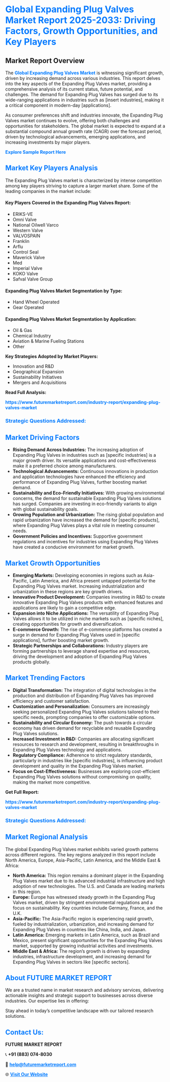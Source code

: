 <h1 style="color: #007BFF;">Global Expanding Plug Valves Market Report 2025-2033: Driving Factors, Growth Opportunities, and Key Players</h1>

<section id="overview">
<h2>Market Report Overview</h2>
<p>The <a href="https://www.futuremarketreport.com/industry-report/expanding-plug-valves-market" style="color: #007BFF; text-decoration: none;"><strong>Global Expanding Plug Valves Market</strong></a> is witnessing significant growth, driven by increasing demand across various industries. This report delves into the key aspects of the Expanding Plug Valves market, providing a comprehensive analysis of its current status, future potential, and challenges. The demand for Expanding Plug Valves has surged due to its wide-ranging applications in industries such as [insert industries], making it a critical component in modern-day [applications].</p>
<p>As consumer preferences shift and industries innovate, the Expanding Plug Valves market continues to evolve, offering both challenges and opportunities for stakeholders. The global market is expected to expand at a substantial compound annual growth rate (CAGR) over the forecast period, driven by technological advancements, emerging applications, and increasing investments by major players.</p>
</section>

<section id="overview">
<p><a href="https://www.futuremarketreport.com/request-sample/reportId=27953" style="color: #007BFF; text-decoration: none;"><strong>Explore Sample Report Here</strong></a></p>
</section>

<section id="key-players">
<h2 style="color: #007BFF;">Market Key Players Analysis</h2>
<p>The Expanding Plug Valves market is characterized by intense competition among key players striving to capture a larger market share. Some of the leading companies in the market include:</p>
<h4>Key Players Covered in the Expanding Plug Valves Report:</h4>
<ul><li>ERIKS-VE</li><li>Omni Valve</li><li>National Oilwell Varco</li><li>Western Valve</li><li>VALVOSPAIN</li><li>Franklin</li><li>Arflu</li><li>Control Seal</li><li>Maverick Valve</li><li>Med</li><li>Imperial Valve</li><li>KOKO Valve</li><li>Safval Valve Group</li></ul>
<h4>Expanding Plug Valves Market Segmentation by Type:</h4>
<ul><li>Hand Wheel Operated</li><li>Gear Operated</li></ul>

<h4>Expanding Plug Valves Market Segmentation by Application:</h4>
<ul><li>Oil &amp; Gas</li><li>Chemical Industry</li><li>Aviation &amp; Marine Fueling Stations</li><li>Other</li></ul>
<p><strong>Key Strategies Adopted by Market Players:</strong></p>
<ul>
<li>Innovation and R&D</li>
<li>Geographical Expansion</li>
<li>Sustainability Initiatives</li>
<li>Mergers and Acquisitions</li>
</ul>
</section>

<section>
<p><strong>Read Full Analysis: </strong></p><a href="https://www.futuremarketreport.com/industry-report/expanding-plug-valves-market" style="color: #007BFF; text-decoration: none;"><strong>https://www.futuremarketreport.com/industry-report/expanding-plug-valves-market</strong></a>
<h3 style="color: #007BFF;">Strategic Questions Addressed:</h3>
</section>

<section id="driving-factors">
<h2 style="color: #007BFF;">Market Driving Factors</h2>
<ul>
<li><strong>Rising Demand Across Industries:</strong> The increasing adoption of Expanding Plug Valves in industries such as [specific industries] is a major growth driver. Its versatile applications and cost-effectiveness make it a preferred choice among manufacturers.</li>
<li><strong>Technological Advancements:</strong> Continuous innovations in production and application technologies have enhanced the efficiency and performance of Expanding Plug Valves, further boosting market demand.</li>
<li><strong>Sustainability and Eco-Friendly Initiatives:</strong> With growing environmental concerns, the demand for sustainable Expanding Plug Valves solutions has surged. Companies are investing in eco-friendly variants to align with global sustainability goals.</li>
<li><strong>Growing Population and Urbanization:</strong> The rising global population and rapid urbanization have increased the demand for [specific products], where Expanding Plug Valves plays a vital role in meeting consumer needs.</li>
<li><strong>Government Policies and Incentives:</strong> Supportive government regulations and incentives for industries using Expanding Plug Valves have created a conducive environment for market growth.</li>
</ul>
</section>

<section id="growth-opportunities">
<h2 style="color: #007BFF;">Market Growth Opportunities</h2>
<ul>
<li><strong>Emerging Markets:</strong> Developing economies in regions such as Asia-Pacific, Latin America, and Africa present untapped potential for the Expanding Plug Valves market. Increasing industrialization and urbanization in these regions are key growth drivers.</li>
<li><strong>Innovative Product Development:</strong> Companies investing in R&D to create innovative Expanding Plug Valves products with enhanced features and applications are likely to gain a competitive edge.</li>
<li><strong>Expansion into Niche Applications:</strong> The versatility of Expanding Plug Valves allows it to be utilized in niche markets such as [specific niches], creating opportunities for growth and diversification.</li>
<li><strong>E-commerce Growth:</strong> The rise of e-commerce platforms has created a surge in demand for Expanding Plug Valves used in [specific applications], further boosting market growth.</li>
<li><strong>Strategic Partnerships and Collaborations:</strong> Industry players are forming partnerships to leverage shared expertise and resources, driving the development and adoption of Expanding Plug Valves products globally.</li>
</ul>
</section>

<section id="trending-factors">
<h2 style="color: #007BFF;">Market Trending Factors</h2>
<ul>
<li><strong>Digital Transformation:</strong> The integration of digital technologies in the production and distribution of Expanding Plug Valves has improved efficiency and customer satisfaction.</li>
<li><strong>Customization and Personalization:</strong> Consumers are increasingly seeking personalized Expanding Plug Valves solutions tailored to their specific needs, prompting companies to offer customizable options.</li>
<li><strong>Sustainability and Circular Economy:</strong> The push towards a circular economy has driven demand for recyclable and reusable Expanding Plug Valves solutions.</li>
<li><strong>Increased Investment in R&D:</strong> Companies are allocating significant resources to research and development, resulting in breakthroughs in Expanding Plug Valves technology and applications.</li>
<li><strong>Regulatory Compliance:</strong> Adherence to strict regulatory standards, particularly in industries like [specific industries], is influencing product development and quality in the Expanding Plug Valves market.</li>
<li><strong>Focus on Cost-Effectiveness:</strong> Businesses are exploring cost-efficient Expanding Plug Valves solutions without compromising on quality, making the market more competitive.</li>
</ul>
</section>

<section>
<p><strong>Get Full Report: </strong></p><a href="https://www.futuremarketreport.com/industry-report/expanding-plug-valves-market" style="color: #007BFF; text-decoration: none;"><strong>https://www.futuremarketreport.com/industry-report/expanding-plug-valves-market</strong></a>
<h3 style="color: #007BFF;">Strategic Questions Addressed:</h3>
</section>


<section id="regional-analysis">
<h2 style="color: #007BFF;">Market Regional Analysis</h2>
<p>The global Expanding Plug Valves market exhibits varied growth patterns across different regions. The key regions analyzed in this report include North America, Europe, Asia-Pacific, Latin America, and the Middle East & Africa:</p>
<ul>
<li><strong>North America:</strong> This region remains a dominant player in the Expanding Plug Valves market due to its advanced industrial infrastructure and high adoption of new technologies. The U.S. and Canada are leading markets in this region.</li>
<li><strong>Europe:</strong> Europe has witnessed steady growth in the Expanding Plug Valves market, driven by stringent environmental regulations and a focus on sustainability. Key countries include Germany, France, and the U.K.</li>
<li><strong>Asia-Pacific:</strong> The Asia-Pacific region is experiencing rapid growth, fueled by industrialization, urbanization, and increasing demand for Expanding Plug Valves in countries like China, India, and Japan.</li>
<li><strong>Latin America:</strong> Emerging markets in Latin America, such as Brazil and Mexico, present significant opportunities for the Expanding Plug Valves market, supported by growing industrial activities and investments.</li>
<li><strong>Middle East & Africa:</strong> The region’s growth is driven by expanding industries, infrastructure development, and increasing demand for Expanding Plug Valves in sectors like [specific sectors].</li>
</ul>
</section>

<footer>
<h2 style="color: #007BFF;">About FUTURE MARKET REPORT</h2>
<p>We are a trusted name in market research and advisory services, delivering actionable insights and strategic support to businesses across diverse industries. Our expertise lies in offering:</p>

<p>Stay ahead in today’s competitive landscape with our tailored research solutions.</p>

<h2 style="color: #007BFF;">Contact Us:</h2>
<p><strong>FUTURE MARKET REPORT</strong></p>
<p>📞 <strong>+91 (883) 074-8030</strong></p>
<p>📧 <strong><a href="mailto:help@futuremarketreport.com" style="color: #007BFF;">help@futuremarketreport.com</a></strong></p>
<p>🌐 <strong><a href="https://www.futuremarketreport.com/" style="color: #007BFF;">Visit Our Website</a></strong></p>
</footer>